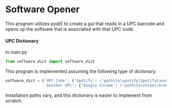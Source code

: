 # Software Opener

This program utilizes pyqt5 to create a gui that reads in a UPC barcode and opens up the software that is associated with that UPC code.


#### UPC Dictionary
In main.py
```Python
from software_dict import software_dict
```
This program is implemented assuming the following type of dictionary.  
```python
software_dict = {'UPC Code': {'Spotify': r'path\to\spotify\SpotifyLauncher.exe'},
                 'Another UPC': {'Google Chrome': r'path\to\chrom\chrome.exe'}}
```

Installation paths vary, and this dictionary is easier to implement from scratch.

